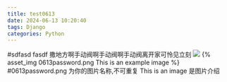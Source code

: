 ```yaml
---
title: test0613
date: 2024-06-13 10:20:40
tags: Django
categories: Python
---
```


#sdfasd fasdf 撒地方啊手动阀啊手动阀啊手动阀离开家可怜见立刻
![](2024/06/13/test0613/0613password.PNG)
{% asset_img 0613password.png This is an example image %} #0613password.png 为你的图片名称,不可重复 This is an image 是图片介绍
